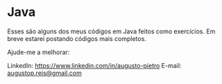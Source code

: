 # Java
 
Esses são alguns dos meus códigos em Java feitos como exercícios.
Em breve estarei postando códigos mais completos.

Ajude-me a melhorar:

LinkedIn: https://www.linkedin.com/in/augusto-pietro
E-mail: augustop.reis@gmail.com
